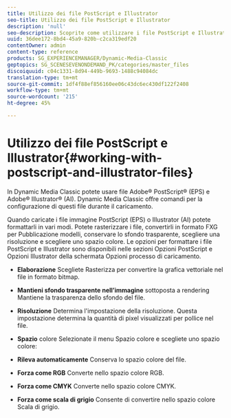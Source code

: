 ```yaml
---
title: Utilizzo dei file PostScript e Illustrator
seo-title: Utilizzo dei file PostScript e Illustrator
description: 'null'
seo-description: Scoprite come utilizzare i file PostScript e Illustrator.
uuid: 36dee172-8bd4-45a9-820b-c2ca319edf20
contentOwner: admin
content-type: reference
products: SG_EXPERIENCEMANAGER/Dynamic-Media-Classic
geptopics: SG_SCENESEVENONDEMAND_PK/categories/master_files
discoiquuid: c04c1331-8d94-449b-9693-1488c94084dc
translation-type: tm+mt
source-git-commit: 1df4f88ef856160ee06c43dc6ec430df122f2408
workflow-type: tm+mt
source-wordcount: '215'
ht-degree: 45%

---
```



# Utilizzo dei file PostScript e Illustrator{#working-with-postscript-and-illustrator-files}

In Dynamic Media Classic potete usare file Adobe® PostScript® (EPS) e Adobe® Illustrator® (AI). Dynamic Media Classic offre comandi per la configurazione di questi file durante il caricamento.

Quando caricate i file immagine PostScript (EPS) o Illustrator (AI) potete formattarli in vari modi. Potete rasterizzare i file, convertirli in formato FXG per Pubblicazione modelli, conservare lo sfondo trasparente, scegliere una risoluzione e scegliere uno spazio colore. Le opzioni per formattare i file PostScript e Illustrator sono disponibili nelle sezioni Opzioni PostScript e Opzioni Illustrator della schermata Opzioni processo di caricamento.

* **Elaborazione** Scegliete Rasterizza per convertire la grafica vettoriale nel file in formato bitmap.

* **Mantieni sfondo trasparente nell’immagine** sottoposta a rendering Mantiene la trasparenza dello sfondo del file.

* **Risoluzione** Determina l&#39;impostazione della risoluzione. Questa impostazione determina la quantità di pixel visualizzati per pollice nel file.

* **Spazio** colore Selezionate il menu Spazio colore e scegliete uno spazio colore:

* **Rileva automaticamente** Conserva lo spazio colore del file.

* **Forza come RGB** Converte nello spazio colore RGB.

* **Forza come CMYK** Converte nello spazio colore CMYK.

* **Forza come scala di grigio** Consente di convertire nello spazio colore Scala di grigio.
